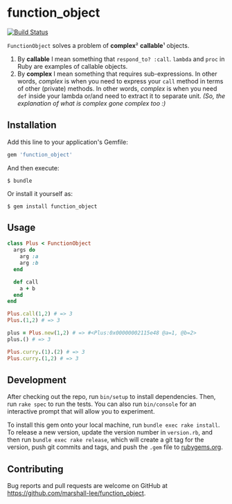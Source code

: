 # function_object
[![Build Status](https://travis-ci.org/marshall-lee/function_object.svg?branch=master)](https://travis-ci.org/marshall-lee/function_object)

`FunctionObject` solves a problem of **complex**² **callable**¹ objects.

1. By **callable** I mean something that `respond_to? :call`. `lambda` and `proc` in Ruby are examples of callable objects.
2. By **complex** I mean something that requires sub-expressions. In other words, *complex* is when you need to express your `call` method in terms of other (private) methods. In other words, *complex* is when you need `def` inside your lambda or/and need to extract it to separate unit. *(So, the explanation of what is complex gone complex too :)*

## Installation

Add this line to your application's Gemfile:

```ruby
gem 'function_object'
```

And then execute:

    $ bundle

Or install it yourself as:

    $ gem install function_object

## Usage

```ruby
class Plus < FunctionObject
  args do
    arg :a
    arg :b
  end

  def call
    a + b
  end
end

Plus.call(1,2) # => 3
Plus.(1,2) # => 3

plus = Plus.new(1,2) # => #<Plus:0x00000002115e48 @a=1, @b=2>
plus.() # => 3

Plus.curry.(1).(2) # => 3
Plus.curry.(1,2) # => 3
```

## Development

After checking out the repo, run `bin/setup` to install dependencies. Then, run `rake spec` to run the tests. You can also run `bin/console` for an interactive prompt that will allow you to experiment.

To install this gem onto your local machine, run `bundle exec rake install`. To release a new version, update the version number in `version.rb`, and then run `bundle exec rake release`, which will create a git tag for the version, push git commits and tags, and push the `.gem` file to [rubygems.org](https://rubygems.org).

## Contributing

Bug reports and pull requests are welcome on GitHub at https://github.com/marshall-lee/function_object.


